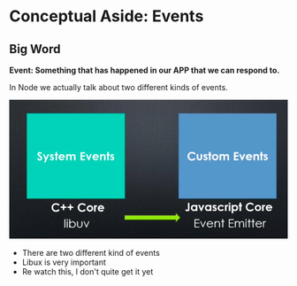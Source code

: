 # Conceptual Aside: Events

## Big Word

**Event: Something that has happened in our APP that we can respond to.**

In Node we actually talk about two different kinds of events.

![Two Different Kinds Of Event](../imgs/twoKindsOfEvent.png)

+ There are two different kind of events
+ Libux is very important
+ Re watch this, I don't quite get it yet

